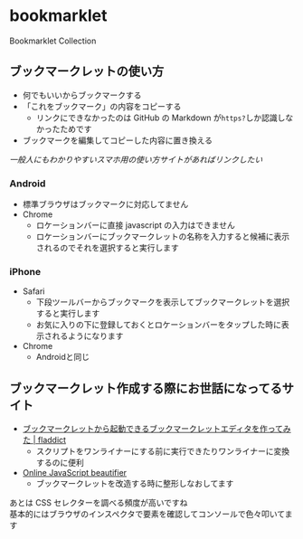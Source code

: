 # bookmarklet
Bookmarklet Collection

## ブックマークレットの使い方
* 何でもいいからブックマークする
* 「これをブックマーク」の内容をコピーする
    * リンクにできなかったのは GitHub の Markdown が`https?`しか認識しなかったためです
* ブックマークを編集してコピーした内容に置き換える

*一般人にもわかりやすいスマホ用の使い方サイトがあればリンクしたい*

### Android
* 標準ブラウザはブックマークに対応してません
* Chrome
    * ロケーションバーに直接 javascript の入力はできません
    * ロケーションバーにブックマークレットの名称を入力すると候補に表示されるのでそれを選択すると実行します

### iPhone
* Safari
    * 下段ツールバーからブックマークを表示してブックマークレットを選択すると実行します
    * お気に入りの下に登録しておくとロケーションバーをタップした時に表示されるようになります
* Chrome
    * Androidと同じ

## ブックマークレット作成する際にお世話になってるサイト
* [ブックマークレットから起動できるブックマークレットエディタを作ってみた | fladdict](http://fladdict.net/blog/2007/10/post_101.html)
    * スクリプトをワンライナーにする前に実行できたりワンライナーに変換するのに便利
* [Online JavaScript beautifier](http://jsbeautifier.org/)
    * ブックマークレットを改造する時に整形しなおしてます

あとは CSS セレクターを調べる頻度が高いですね  
基本的にはブラウザのインスペクタで要素を確認してコンソールで色々叩いてます

